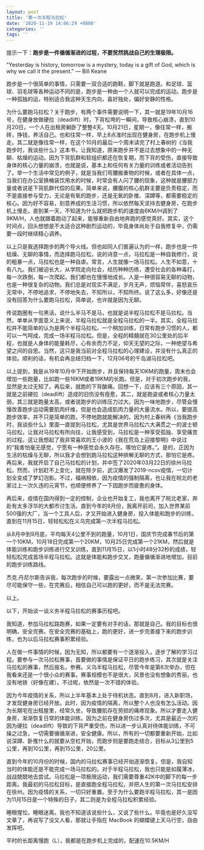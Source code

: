 ```yaml
---
layout: post
title: '第一次半程马拉松'
date: '2020-11-19 14:06:29 +0800'
categories: ''
tags: ''
---
```


提示一下：**跑步是一件循循渐进的过程，不要贸然挑战自己的生理极限。**

"Yesterday is history, tomorrow is a mystery, today is a gift of God, which is why we call it the present." ― Bill Keane

跑步是一个很简单的事情，只需要一双合适的跑鞋，脚下就是跑道。和足球、篮球、羽毛球等各种运动不同的是，跑步是一种由一个人就可以完成的运动。跑步是一种孤独的运，特别适合我这种天生内向，喜好独处，偏好安静的性格。

为什么要跑马拉松？关于跑步，有两个事件需要说明一下，其一就是19年10月16号，在健身放做硬拉（deadlift）时，下背松垮的一瞬间，导致核心崩溃，直到10月20日，一个人在出租房躺卧了整整4天。10月21日，星期一，像往常一样，搬砖，挣钱，养活自己。也和往常一样，早上8点准时出现在健身房，在跑步机上慢走。其二就是像往常一样，在这个10月的最后一个周末读完了村上春树的《当我跑步时，我谈些什么》这本书，让我知道，原来跑步并不是过去想象中的一种无聊、枯燥的运动。因为下背肌群和软组织都还在恢复期，而下背的受伤，直接导致身体的核心力量的崩溃，也就是说，基本上和任何有关力量的训练或者活动告别了。举一个生活中常见的例子，就是当我们弯腰搬重物的时候，或者在具体一点，当我们在办公室换桶装饮用水的时候，时常会有人闪了腰的现象，这种就是腰部力量或者说是下背肌群代偿的后果。简单来说，腰腹的核心肌群主要是负责稳定，而不是直接参与受力，无论是有氧的跑步，还是无氧的卧推、深蹲等，都需要稳定的核心。因为好不容易，刻意养成的生活习惯，所以依然每天坚持去健身房，在跑步机上慢走。直到某一天，不知道为什么就把跑步机的速度由6KM/H调到了9KM/H，人也就跟着跑动了起来，能够重新自由地奔跑的感觉真好。其实，这个时间点，回头想想是不太适合这种剧烈运动的，毕竟身体尚处于自我修复中，仍需要一段时继续精心调养。

以上只是我选择跑步的两个导火线。但也如同人们普遍认为的一样，跑步也是一件枯燥、无聊的事情，而选择跑马拉松，说的诗意一点，马拉松是一种自我修行，说的粗暴一点，马拉松也是一种自虐。常言，人生就像一场马拉松。人生不如意，十有八九。我们被迫长大，从学院走向社会，经历种种历练，遭受社会的各种毒打，每一次跌倒，每一次爬起，我们都也在慢慢地成长。人是一种很容易无聊的动物，也是一种很复杂的动物。我们总是对现实不满足，岁月无声，烦恼常伴，喜怒哀乐无常中，不停地追求，不停地失去，不知所以，不知所终。说了这么多，好像还是没有回答为什么要跑马拉松，简单说，也许就是因为无聊。

传说跑圈有一句黑话，说什么半马不是马，也就是说半程马拉松不是马拉松。当然，单单从字面意义上来说，半程马拉松就是全程马拉松的一半。其实，全程马拉松并不能简单的认为是两个半程马拉松。一个稍加训练，日常有跑步习惯的人，都可以一气呵成，完成一场半程马拉松。但是，全程的精髓就在30公里处的后半程，也就是人身体的能量耗尽，心有余而力不足，仰天无望的之际，一种绝望与希望之间的自思。当然，这只是我当前对全程马拉松的心理建设，并没有什么真正的体验。顺利的话，有机会再总结归档一下，12月06号的千岛湖马拉松吧。

以上提到，我是从19年10月中下开始跑步，并且保持每天10KM的跑量，周末也会增加一些跑量，比如跑一些16KM或者19KM的长跑。但是，对于初次跑步的我，显然是太过无知了。再后来，就跑的下背酸痛。回想一下，应该有三个原因，其一就是之前硬拉（deadlift）造成的旧伤没有痊愈，其二，就是跑姿或者核心力量太弱，其三就是跑量太高，或者说跑步的训练压力过大。因为一味地跑步，尽管会慢慢改善跑步运动需要肌肉纤维，但是也会造成肌肉力量的大量流水。所以，要提高跑步效率，并不只是简单的跑，不停地跑就能解决的。因为村上春树再《当我跑步时，我谈些什么》里面一直提到马拉松，尤其是世界马拉松六大满贯之一的波士顿马拉松，让我对马拉松有所向往，让我感受到，马拉松是一种享受孤独、享受痛苦的过程。这让我想起了我非常喜欢的王小波的《我在荒岛上迎接黎明》中说过的“我害怕毫无感觉，宁愿有一种感觉会永久存在。哪怕它是疼。”。是的，正因为生活的枯燥与无聊，所以我才会想到跑马拉松这种排解无聊的方式，那怕它是疼。再后来，我就开启了自己马拉松的计划，并中签了2020年03月22日的徐州马拉松。然而，计划赶不上变化，就在除夕前，武汉爆发了2019-ncov疫情，一切计划全变成了梦幻泡影。不过，福祸相依，因为疫情的强制隔离，也让我在皖北的老家过上一次久违的元宵节，也顺便修养了一下因跑步而疲惫的身体。

再后来，疫情在国内得到一定的控制，企业也开始复工，我也离开了皖北老家，奔赴有太多浮华的大都市讨生活。直到今年的8月份，我离开前司，加入世界某前500强的大厂，当一个工具人后，才又开始进入健身房，投入体能和跑步的训练，直到在11月15日，轻轻松松在义乌完成第一次半程马拉松。

从8月中到9月底，平均每天4公里不到的跑量，10月1日，国庆节完成春节后的第一个10KM，10月18日完成第一个20KM，10月25日完成第一个21KM，然后就是体能训练和跑步训练进行交叉训练，直到11月15日，以1小时48分32秒的成绩，轻轻松松完成首场半程马拉松。这就是体能和跑步交叉，跑量循循渐进地增加，目前的跑步训练路线。

杰克.丹尼尔斯告诉我，每次跑步的时候，要露出一点微笑，第一次参加比赛，要尽可能保守一些，在完赛后，相信自己可以跑的更好，而不是无法完赛。


以上。

以下，开始谈一谈义务半程马拉松的赛事历程吧。

我知道，参加马拉松路跑赛，如果一定要有对手的话，那就是自己。我的目标也很明确，安全完赛。在安全完赛的基础上，跑的更好，进一步完善接下来的跑步训练，也为以后马拉松赛事积累经验。

人在做一件事情的时候，因为无知，所以都要有一个逐渐投入，逐步了解的学习过程。要参与一次马拉松赛事，首要做的事情是保证平日的跑步练习，其次就是关注马拉松的赛事，然后报名，参赛。义乌半程马拉松，尽管今年是第6次举办，但在我看来还是一个很小众的赛事。赛事规模也不是很大，风景也没有想象的秀丽，也没有地铁（好像在建）。不过呢，依然是一次不错的体验。

因为今年疫情的关系，所以上半年基本上处于待机状态。直到8月，进入新职场，才发现健身房已经开放。此时，因为疫情的隔离，所以整个人也没有怎么活动。因为长期宅在出租屋里，经常久坐，导致腰肌存在劳损的痛疼现象。所以才要走入健身房，渐渐恢复日常的体能训练。因为之前在健身房伤过多次，尤其是最近一次的因为硬拉（deadlift）导致的下背严重受伤，所以进一步认真对待体能训练，不可操之过急，一切需要循循渐进，安全健康。所以，所有的一切都要重新开始，比如说深蹲、卧推什么的就要从空杠开始，而跑步则是要跑走结合，目标从3公里到5公里，再到10公里，再到15公里，20公里。

直到今年的10月份的时候，国内的马拉松赛事已经开始逐渐恢复。但是，我自知当时的体能还是不能完成一场马拉松的。对于半程马拉松，我也只能是如履薄冰，战战兢兢地去尝试。马拉松是一项极限运动，我们需要尊重42K中的脚下的每一步距离。我最初的马拉松目标，是直接跑全程马拉松，并把人生的第一次马拉松安排在徐州。因为疫情的关系，一切只好重置。至于为什么要跑半程马拉松，其一是因为11月15日是一个特殊的日子，其二则是为全程马拉松积累经验。

睡眼惺忪，睡眼迷离。我也不知道该说些什么，又说了些什么。毕竟也是好久没写文章了，再说写了没又人看，那就让手指在 MacBook 的蝴蝶键上天马行空，自由发挥吧。

平时的长距离慢跑（L），我都是在跑步机上完成的，配速在10.5KM/H

